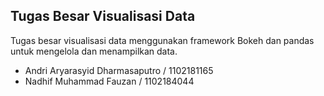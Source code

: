 ## Tugas Besar Visualisasi Data

Tugas besar visualisasi data menggunakan framework Bokeh dan pandas untuk mengelola dan menampilkan data.

- Andri Aryarasyid Dharmasaputro / 1102181165 <br>
- Nadhif Muhammad Fauzan / 1102184044
